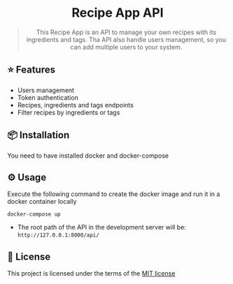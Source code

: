 <div align="center">
  <h1>Recipe App API</h1>
  <blockquote>This Recipe App is an API to manage your own recipes with its ingredients and tags. Tha API also handle users management, so you can add multiple users to your system.</blockquote>
</div>

## ⭐️ Features

- Users management
- Token authentication
- Recipes, ingredients and tags endpoints
- Filter recipes by ingredients or tags

## 📦 Installation

You need to have installed docker and docker-compose

## ⚙️ Usage

Execute the following command to create the docker image and run it in a docker container locally

```
docker-compose up
```

- The root path of the API in the development server will be: `http://127.0.0.1:8000/api/`

## 📝 License

This project is licensed under the terms of the
[MIT license](/LICENSE)
